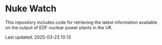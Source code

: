 # Nuke Watch

This repository includes code for retrieving the latest information available on the output of EDF nuclear power plants in the UK.

Last updated: 2025-03-23 10:13